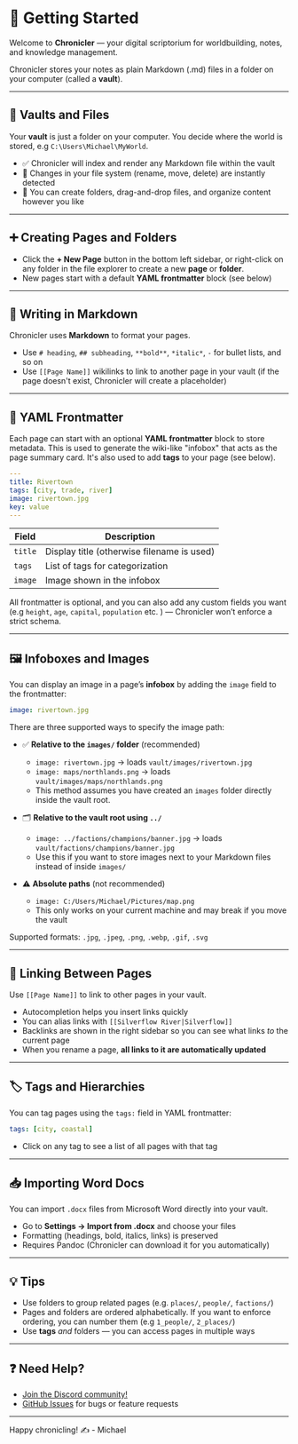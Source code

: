 # 🧰 Getting Started

Welcome to **Chronicler** — your digital scriptorium for worldbuilding, notes, and knowledge management.

Chronicler stores your notes as plain Markdown (.md) files in a folder on your computer (called a **vault**).

---

## 📁 Vaults and Files

Your **vault** is just a folder on your computer. You decide where the world is stored, e.g `C:\Users\Michael\MyWorld`.

- ✅ Chronicler will index and render any Markdown file within the vault
- 🔁 Changes in your file system (rename, move, delete) are instantly detected
- 📂 You can create folders, drag-and-drop files, and organize content however you like

---

## ➕ Creating Pages and Folders

- Click the **+ New Page** button in the bottom left sidebar, or right-click on any folder in the file explorer to create a new **page** or **folder**.
- New pages start with a default **YAML frontmatter** block (see below)

---

## 📝 Writing in Markdown

Chronicler uses **Markdown** to format your pages.

- Use `# heading`, `## subheading`, `**bold**`, `*italic*`, `-` for bullet lists, and so on
- Use `[[Page Name]]` wikilinks to link to another page in your vault (if the page doesn't exist, Chronicler will create a placeholder)

---

## 🔖 YAML Frontmatter

Each page can start with an optional **YAML frontmatter** block to store metadata. This is used to generate the wiki-like "infobox" that acts as the page summary card. It's also used to add **tags** to your page (see below).

```yaml
---
title: Rivertown
tags: [city, trade, river]
image: rivertown.jpg
key: value
---
```

| Field   | Description |
|---------|-------------|
| `title` | Display title (otherwise filename is used) |
| `tags`  | List of tags for categorization |
| `image` | Image shown in the infobox |

All frontmatter is optional, and you can also add any custom fields you want (e.g `height`, `age`, `capital`, `population` etc. ) — Chronicler won’t enforce a strict schema.

---

## 🖼️ Infoboxes and Images

You can display an image in a page’s **infobox** by adding the `image` field to the frontmatter:

```yaml
image: rivertown.jpg
```

There are three supported ways to specify the image path:

- ✅ **Relative to the `images/` folder** (recommended)
  - `image: rivertown.jpg` → loads `vault/images/rivertown.jpg`
  - `image: maps/northlands.png` → loads
    `vault/images/maps/northlands.png`
  - This method assumes you have created an `images` folder directly inside the vault root.

- 🗂️ **Relative to the vault root using `../`**
  - `image: ../factions/champions/banner.jpg` → loads
    `vault/factions/champions/banner.jpg`
  - Use this if you want to store images next to your Markdown files instead of inside `images/`

- ⚠️ **Absolute paths** (not recommended)
  - `image: C:/Users/Michael/Pictures/map.png`
  - This only works on your current machine and may break if you move
    the vault

Supported formats: `.jpg`, `.jpeg`, `.png`, `.webp`, `.gif`, `.svg`

---

## 🔗 Linking Between Pages

Use `[[Page Name]]` to link to other pages in your vault.

- Autocompletion helps you insert links quickly
- You can alias links with `[[Silverflow River|Silverflow]]`
- Backlinks are shown in the right sidebar so you can see what links *to* the current page
- When you rename a page, **all links to it are automatically updated**

---

## 🏷️ Tags and Hierarchies

You can tag pages using the `tags:` field in YAML frontmatter:

```yaml
tags: [city, coastal]
```

- Click on any tag to see a list of all pages with that tag

---

## 📥 Importing Word Docs

You can import `.docx` files from Microsoft Word directly into your vault.

- Go to **Settings → Import from .docx** and choose your files
- Formatting (headings, bold, italics, links) is preserved
- Requires Pandoc (Chronicler can download it for you automatically)

---

## 💡 Tips

- Use folders to group related pages (e.g. `places/`, `people/`, `factions/`)
- Pages and folders are ordered alphabetically. If you want to enforce ordering, you can number them (e.g `1_people/`, `2_places/`)
- Use **tags** *and* folders — you can access pages in multiple ways

---

## ❓ Need Help?

- [Join the Discord community!](https://discord.gg/cXJwcbe2b7)
- [GitHub Issues](https://github.com/mak-kirkland/chronicler/issues) for bugs or feature requests

---

Happy chronicling! ✍️ - Michael
